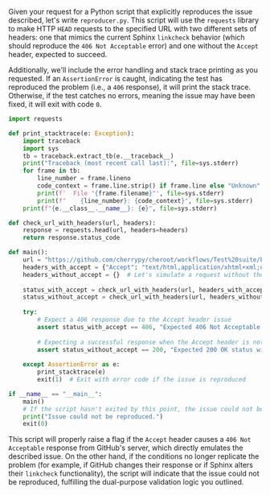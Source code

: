Given your request for a Python script that explicitly reproduces the issue described, let's write `reproducer.py`. This script will use the `requests` library to make HTTP `HEAD` requests to the specified URL with two different sets of headers: one that mimics the current Sphinx `linkcheck` behavior (which should reproduce the `406 Not Acceptable` error) and one without the `Accept` header, expected to succeed. 

Additionally, we'll include the error handling and stack trace printing as you requested. If an `AssertionError` is caught, indicating the test has reproduced the problem (i.e., a `406` response), it will print the stack trace. Otherwise, if the test catches no errors, meaning the issue may have been fixed, it will exit with code `0`.

```python
import requests

def print_stacktrace(e: Exception):
    import traceback
    import sys
    tb = traceback.extract_tb(e.__traceback__)
    print("Traceback (most recent call last):", file=sys.stderr)
    for frame in tb:
        line_number = frame.lineno
        code_context = frame.line.strip() if frame.line else "Unknown"
        print(f'  File "{frame.filename}"', file=sys.stderr)
        print(f"    {line_number}: {code_context}", file=sys.stderr)
    print(f"{e.__class__.__name__}: {e}", file=sys.stderr)

def check_url_with_headers(url, headers):
    response = requests.head(url, headers=headers)
    return response.status_code

def main():
    url = "https://github.com/cherrypy/cheroot/workflows/Test%20suite/badge.svg"
    headers_with_accept = {"Accept": "text/html,application/xhtml+xml;q=0.9,*/*;q=0.8"}
    headers_without_accept = {}  # Let's simulate a request without the Accept header
    
    status_with_accept = check_url_with_headers(url, headers_with_accept)
    status_without_accept = check_url_with_headers(url, headers_without_accept)
    
    try:
        # Expect a 406 response due to the Accept header issue
        assert status_with_accept == 406, "Expected 406 Not Acceptable status with Accept header"
        
        # Expecting a successful response when the Accept header is not set
        assert status_without_accept == 200, "Expected 200 OK status without Accept header"
        
    except AssertionError as e:
        print_stacktrace(e)
        exit(1)  # Exit with error code if the issue is reproduced

if __name__ == "__main__":
    main()
    # If the script hasn't exited by this point, the issue could not be reproduced under the current conditions
    print("Issue could not be reproduced.")
    exit(0)
```

This script will properly raise a flag if the `Accept` header causes a `406 Not Acceptable` response from GitHub's server, which directly emulates the described issue. On the other hand, if the conditions no longer replicate the problem (for example, if GitHub changes their response or if Sphinx alters their `linkcheck` functionality), the script will indicate that the issue could not be reproduced, fulfilling the dual-purpose validation logic you outlined.